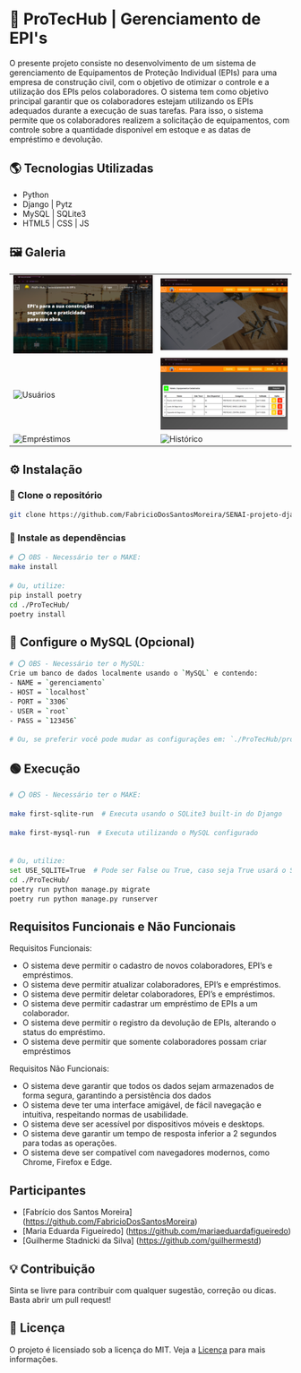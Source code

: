 # 🚧 ProTecHub | Gerenciamento de EPI's
 
O presente projeto consiste no desenvolvimento de um sistema de gerenciamento de Equipamentos de Proteção Individual (EPIs) para uma empresa de construção civil, com o objetivo de otimizar o controle e a utilização dos EPIs pelos colaboradores. O sistema tem como objetivo principal garantir que os colaboradores estejam utilizando os EPIs adequados durante a execução de suas tarefas. Para isso, o sistema permite que os colaboradores realizem a solicitação de equipamentos, com controle sobre a quantidade disponível em estoque e as datas de empréstimo e devolução.


## 🌎 Tecnologias Utilizadas

- Python
- Django | Pytz
- MySQL  | SQLite3
- HTML5  | CSS | JS


## 🖼 Galeria
|                                                                   |                                                                     |
|-------------------------------------------------------------------|---------------------------------------------------------------------|
| ![Home](./docs/img/01%20-%20Home.png)                             | ![Interno](./docs/img/02%20-%20Interno.png)                         |
| ![Usuários](./docs/img/03%20-%20Tabela%20de%20Usuários.png)       | ![Equipamentos](./docs/img/04%20-%20Tabela%20de%20Equipamentos.png) |
| ![Empréstimos](./docs/img/05%20-%20Tabela%20de%20Empréstimos.png) | ![Histórico](./docs/img/06%20-%20Tabela%20de%20Histórico.png)       |


## ⚙ Instalação

### 🔹 Clone o repositório
```bash
git clone https://github.com/FabricioDosSantosMoreira/SENAI-projeto-django.git
```

### 🔹 Instale as dependências

```bash
# ⭕ OBS - Necessário ter o MAKE:
make install  

# Ou, utilize:
pip install poetry
cd ./ProTecHub/
poetry install
```


## 🔹 Configure o MySQL (Opcional)
```bash
# ⭕ OBS - Necessário ter o MySQL:
Crie um banco de dados localmente usando o `MySQL` e contendo:
- NAME = `gerenciamento`
- HOST = `localhost`
- PORT = `3306`
- USER = `root`
- PASS = `123456`

# Ou, se preferir você pode mudar as configurações em: `./ProTecHub/projeto/settings.py`.
```


## 🟢 Execução
```bash
# ⭕ OBS - Necessário ter o MAKE:

make first-sqlite-run  # Executa usando o SQLite3 built-in do Django

make first-mysql-run  # Executa utilizando o MySQL configurado


# Ou, utilize:
set USE_SQLITE=True  # Pode ser False ou True, caso seja True usará o SQLite3. Caso Falso usará o MySQL.
cd ./ProTecHub/
poetry run python manage.py migrate
poetry run python manage.py runserver
```


## Requisitos Funcionais e Não Funcionais

Requisitos Funcionais:
- O sistema deve permitir o cadastro de novos colaboradores, EPI’s e empréstimos.
- O sistema deve permitir atualizar colaboradores, EPI’s e empréstimos.
- O sistema deve permitir deletar colaboradores, EPI’s e empréstimos.
- O sistema deve permitir cadastrar um empréstimo de EPIs a um colaborador.
- O sistema deve permitir o registro da devolução de EPIs, alterando o status do empréstimo.
- O sistema deve permitir que somente colaboradores possam criar empréstimos

Requisitos Não Funcionais:
- O sistema deve garantir que todos os dados sejam armazenados de forma segura, garantindo a persistência dos dados
- O sistema deve ter uma interface amigável, de fácil navegação e intuitiva, respeitando normas de usabilidade.
- O sistema deve ser acessível por dispositivos móveis e desktops.
- O sistema deve garantir um tempo de resposta inferior a 2 segundos para todas as operações.
- O sistema deve ser compatível com navegadores modernos, como Chrome, Firefox e Edge.


## Participantes

- [Fabrício dos Santos Moreira]  (https://github.com/FabricioDosSantosMoreira)
- [Maria Eduarda Figueiredo]     (https://github.com/mariaeduardafigueiredo)
- [Guilherme Stadnicki da Silva] (https://github.com/guilhermestd)


## 💡 Contribuição

Sinta se livre para contribuir com qualquer sugestão, correção ou dicas. Basta abrir um pull request!


## 📃 Licença

O projeto é licensiado sob a licença do MIT. Veja a [Licença](LICENSE/) para mais informações.
